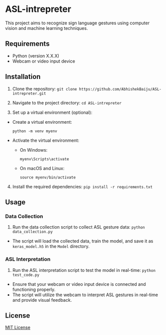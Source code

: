 # ASL-intrepreter


This project aims to recognize sign language gestures using computer vision and machine learning techniques.

## Requirements

- Python (version X.X.X)
- Webcam or video input device

## Installation

1. Clone the repository:
   ```git clone https://github.com/AbhishekBaiju/ASL-intrepreter.git```

3. Navigate to the project directory:
   ```cd ASL-intrepreter```


3. Set up a virtual environment (optional):

- Create a virtual environment:
  ```
  python -m venv myenv
  ```

- Activate the virtual environment:
  - On Windows:
    ```
    myenv\Scripts\activate
    ```
  - On macOS and Linux:
    ```
    source myenv/bin/activate
    ```

4. Install the required dependencies:
   ```pip install -r requirements.txt```


## Usage

### Data Collection

1. Run the data collection script to collect ASL gesture data:
   ```python data_collection.py```
 
- The script will load the collected data, train the model, and save it as `keras_model.h5` in the `Model` directory.

### ASL Interpretation

1. Run the ASL interpretation script to test the model in real-time:
   ```python test_code.py```

- Ensure that your webcam or video input device is connected and functioning properly.
- The script will utilize the webcam to interpret ASL gestures in real-time and provide visual feedback.

## License

[MIT License](LICENSE)
